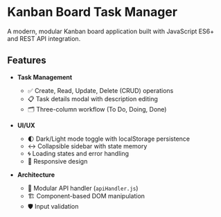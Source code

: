 
# Kanban Board Task Manager


A modern, modular Kanban board application built with JavaScript ES6+ and REST API integration.

## Features

- **Task Management**
  - ✅ Create, Read, Update, Delete (CRUD) operations
  - 📋 Task details modal with description editing
  - 🗂️ Three-column workflow (To Do, Doing, Done)

- **UI/UX**
  - 🌓 Dark/Light mode toggle with localStorage persistence
  - ↔️ Collapsible sidebar with state memory
  - 🌀 Loading states and error handling
  - 📱 Responsive design

- **Architecture**
  - 🧩 Modular API handler (`apiHandler.js`)
  - 🏗️ Component-based DOM manipulation
  - 🛡️ Input validation

